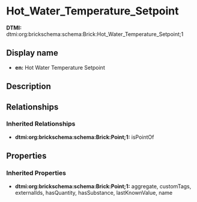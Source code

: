 # Hot_Water_Temperature_Setpoint
**DTMI:** dtmi:org:brickschema:schema:Brick:Hot_Water_Temperature_Setpoint;1
## Display name
- **en:** Hot Water Temperature Setpoint
## Description
## Relationships
### Inherited Relationships
* **dtmi:org:brickschema:schema:Brick:Point;1:** isPointOf
## Properties
### Inherited Properties
* **dtmi:org:brickschema:schema:Brick:Point;1:** aggregate, customTags, externalIds, hasQuantity, hasSubstance, lastKnownValue, name
